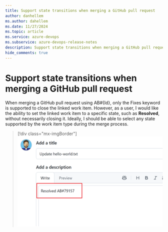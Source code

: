 ```yaml
---
title: Support state transitions when merging a GitHub pull request
author: danhellem
ms.author: dahellem
ms.date: 11/27/2024
ms.topic: article
ms.service: azure-devops
ms.subservice: azure-devops-release-notes
description: Support state transitions when merging a GitHub pull request
hide_comments: true
---
```


# Support state transitions when merging a GitHub pull request

When merging a GitHub pull request using AB#{Id}, only the Fixes keyword is supported to close the linked work item. However, as a user, I would like the ability to set the linked work item to a specific state, such as **Resolved**, without necessarily closing it. Ideally, I should be able to select any state supported by the work item type during the merge process.

> [!div class="mx-imgBorder"]
> ![screen shot example resolved state transition.](media\github-state-transition-for-work-item.png)
